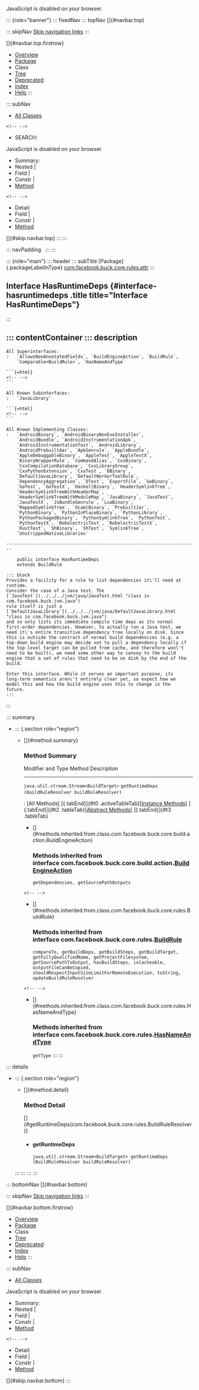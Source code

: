 <div>

JavaScript is disabled on your browser.

</div>

::: {role="banner"}
::: fixedNav
::: topNav
[]{#navbar.top}

::: skipNav
[Skip navigation links](#skip.navbar.top "Skip navigation links")
:::

[]{#navbar.top.firstrow}

-   [Overview](../../../../../../index.html)
-   [Package](package-summary.html)
-   Class
-   [Tree](package-tree.html)
-   [Deprecated](../../../../../../deprecated-list.html)
-   [Index](../../../../../../index-all.html)
-   [Help](../../../../../../help-doc.html)
:::

::: subNav
-   [All Classes](../../../../../../allclasses.html)

```{=html}
<!-- -->
```
-   SEARCH:

<div>

<div>

JavaScript is disabled on your browser.

</div>

</div>

<div>

-   Summary: 
-   Nested \| 
-   Field \| 
-   Constr \| 
-   [Method](#method.summary)

```{=html}
<!-- -->
```
-   Detail: 
-   Field \| 
-   Constr \| 
-   [Method](#method.detail)

</div>

[]{#skip.navbar.top}
:::
:::

::: navPadding
 
:::
:::

::: {role="main"}
::: header
::: subTitle
[Package]{.packageLabelInType} [com.facebook.buck.core.rules.attr](package-summary.html)
:::

## Interface HasRuntimeDeps {#interface-hasruntimedeps .title title="Interface HasRuntimeDeps"}
:::

::: contentContainer
::: description
-   

    All Superinterfaces:
    :   `AllowsNonAnnotatedFields`, `BuildEngineAction`, `BuildRule`,
        `Comparable<BuildRule>`, `HasNameAndType`

    ```{=html}
    <!-- -->
    ```

    All Known Subinterfaces:
    :   `JavaLibrary`

    ```{=html}
    <!-- -->
    ```

    All Known Implementing Classes:
    :   `AndroidBinary`, `AndroidBinaryNonExoInstaller`,
        `AndroidBundle`, `AndroidInstrumentationApk`,
        `AndroidInstrumentationTest`, `AndroidLibrary`,
        `AndroidPrebuiltAar`, `ApkGenrule`, `AppleBundle`,
        `AppleDebuggableBinary`, `AppleTest`, `AppleTestX`,
        `BinaryWrapperRule`, `CommandAlias`, `CxxBinary`,
        `CxxCompilationDatabase`, `CxxLibraryGroup`,
        `CxxPythonExtension`, `CxxTest`, `DBinary`,
        `DefaultJavaLibrary`, `DefaultWorkerToolRule`,
        `DependencyAggregation`, `DTest`, `ExportFile`, `GoBinary`,
        `GoTest`, `GoTestX`, `HaskellBinary`, `HeaderSymlinkTree`,
        `HeaderSymlinkTreeWithHeaderMap`,
        `HeaderSymlinkTreeWithModuleMap`, `JavaBinary`, `JavaTest`,
        `JavaTestX`, `JsBundleGenrule`, `LuaBinary`,
        `MappedSymlinkTree`, `OcamlBinary`, `PrebuiltJar`,
        `PythonBinary`, `PythonInPlaceBinary`, `PythonLibrary`,
        `PythonPackagedBinary`, `PythonSymlinkTree`, `PythonTest`,
        `PythonTestX`, `RobolectricTest`, `RobolectricTestX`,
        `RustTest`, `ShBinary`, `ShTest`, `SymlinkTree`,
        `UnstrippedNativeLibraries`

    ------------------------------------------------------------------------

        public interface HasRuntimeDeps
        extends BuildRule

    ::: block
    Provides a facility for a rule to list dependencies it\'ll need at
    runtime.
    Consider the case of a Java test. The
    [`JavaTest`](../../../jvm/java/JavaTest.html "class in com.facebook.buck.jvm.java")
    rule itself is just a
    [`DefaultJavaLibrary`](../../../jvm/java/DefaultJavaLibrary.html "class in com.facebook.buck.jvm.java")
    and so only lists its immediate compile time deps as its normal
    first-order dependencies. However, to actually run a Java test, we
    need it\'s entire transitive dependency tree locally on disk. Since
    this is outside the contract of normal build dependencies (e.g. a
    top-down build engine may decide not to pull a dependency locally if
    the top-level target can be pulled from cache, and therefore won\'t
    need to be built), we need some other way to convey to the build
    engine that a set of rules that need to be on disk by the end of the
    build.

    Enter this interface. While it serves an important purpose, its
    long-term semantics aren\'t entirely clear yet, so expect how we
    model this and how the build engine uses this to change in the
    future.
    :::
:::

::: summary
-   ::: {.section role="region"}
    -   []{#method.summary}

        ### Method Summary

          Modifier and Type                        Method                                                  Description
          ---------------------------------------- ------------------------------------------------------- -------------
          `java.util.stream.Stream<BuildTarget>`   `getRuntimeDeps​(BuildRuleResolver buildRuleResolver)`    

          : [All Methods[ ]{.tabEnd}]{#t0 .activeTableTab}[[Instance
          Methods](javascript:show(2);)[ ]{.tabEnd}]{#t2
          .tableTab}[[Abstract
          Methods](javascript:show(4);)[ ]{.tabEnd}]{#t3 .tableTab}

        -   []{#methods.inherited.from.class.com.facebook.buck.core.build.action.BuildEngineAction}

            ### Methods inherited from interface com.facebook.buck.core.build.action.[BuildEngineAction](../../build/action/BuildEngineAction.html "interface in com.facebook.buck.core.build.action")

            `getDependencies, getSourcePathOutputs`

        ```{=html}
        <!-- -->
        ```
        -   []{#methods.inherited.from.class.com.facebook.buck.core.rules.BuildRule}

            ### Methods inherited from interface com.facebook.buck.core.rules.[BuildRule](../BuildRule.html "interface in com.facebook.buck.core.rules")

            `compareTo, getBuildDeps, getBuildSteps, getBuildTarget, getFullyQualifiedName, getProjectFilesystem, getSourcePathToOutput, hasBuildSteps, isCacheable, outputFileCanBeCopied, shouldRespectInputSizeLimitForRemoteExecution, toString, updateBuildRuleResolver`

        ```{=html}
        <!-- -->
        ```
        -   []{#methods.inherited.from.class.com.facebook.buck.core.rules.HasNameAndType}

            ### Methods inherited from interface com.facebook.buck.core.rules.[HasNameAndType](../HasNameAndType.html "interface in com.facebook.buck.core.rules")

            `getType`
    :::
:::

::: details
-   ::: {.section role="region"}
    -   []{#method.detail}

        ### Method Detail

        []{#getRuntimeDeps(com.facebook.buck.core.rules.BuildRuleResolver)}

        -   #### getRuntimeDeps

            ``` methodSignature
            java.util.stream.Stream<BuildTarget> getRuntimeDeps​(BuildRuleResolver buildRuleResolver)
            ```
    :::
:::
:::
:::

::: bottomNav
[]{#navbar.bottom}

::: skipNav
[Skip navigation links](#skip.navbar.bottom "Skip navigation links")
:::

[]{#navbar.bottom.firstrow}

-   [Overview](../../../../../../index.html)
-   [Package](package-summary.html)
-   Class
-   [Tree](package-tree.html)
-   [Deprecated](../../../../../../deprecated-list.html)
-   [Index](../../../../../../index-all.html)
-   [Help](../../../../../../help-doc.html)
:::

::: subNav
-   [All Classes](../../../../../../allclasses.html)

<div>

<div>

JavaScript is disabled on your browser.

</div>

</div>

<div>

-   Summary: 
-   Nested \| 
-   Field \| 
-   Constr \| 
-   [Method](#method.summary)

```{=html}
<!-- -->
```
-   Detail: 
-   Field \| 
-   Constr \| 
-   [Method](#method.detail)

</div>

[]{#skip.navbar.bottom}
:::
